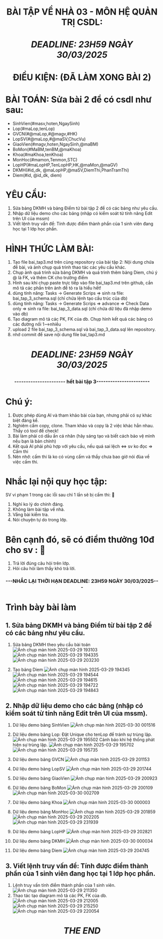 # <p align="center">BÀI TẬP VỀ NHÀ 03 - MÔN HỆ QUẢN TRỊ CSDL:</p>

# <p align="center">***DEADLINE: 23H59 NGÀY 30/03/2025***</p>

# <p align="center">ĐIỀU KIỆN: (ĐÃ LÀM XONG BÀI 2)</p>

# BÀI TOÁN: Sửa bài 2 để có csdl như sau:
  + SinhVien(#masv,hoten,NgaySinh)
  + Lop(#maLop,tenLop)
  + GVCN(#@maLop,#@magv,#HK)
  + LopSV(#@maLop,#@maSV,ChucVu)
  + GiaoVien(#magv,hoten,NgaySinh,@maBM)
  + BoMon(#MaBM,tenBM,@maKhoa)
  + Khoa(#maKhoa,tenKhoa)
  + MonHoc(#mamon,Tenmon,STC)
  + LopHP(#maLopHP,TenLopHP,HK,@maMon,@maGV)
  + DKMH(#id_dk, @maLopHP,@maSV,DiemThi,PhanTramThi)
  + Diem(#id, @id_dk, diem)

# YÊU CẦU:
1. Sửa bảng DKMH và bảng Điểm từ bài tập 2 để có các bảng như yêu cầu.
2. Nhập dữ liệu demo cho các bảng (nhập có kiểm soát từ tính năng Edit trên UI của mssm)
3. Viết lệnh truy vấn để: Tính được điểm thành phần của 1 sinh viên đang học tại 1 lớp học phần.

# HÌNH THỨC LÀM BÀI:
1. Tạo file bai_tap3.md trên cùng repository của bài tập 2:
   Nội dung chứa đề bài, và ảnh chụp quá trình thao tác các yêu cầu khác.
2. Chụp ảnh quá trình sửa bảng DKMH và quá trình thêm bảng Diem, chú ý @ là FK, và thêm CK cho trường điểm
3. Hình sau khi chụp paste trực tiếp vào file bai_tap3.md trên github, cần mô tả các phần trên ảnh để tỏ ra là hiểu hết!
4. dùng tính năng: Tasks -> Generate Scrips => sinh ra file: bai_tap_3_schema.sql  (chỉ chứa lệnh tạo cấu trúc của db)
5. dùng tính năng: Tasks -> Generate Scrips => advance => Check Data only => sinh ra file: bai_tap_3_data.sql  (chỉ chứa dữ liệu đã nhập demo vào db)
6. Tạo diagram mô tả các PK, FK của db. Chụp hình kết quả các bảng có các đường nối 1-->nhiều
7. upload 2 file  bai_tap_3_schema.sql và bai_tap_3_data.sql lên repository.
8. nhớ commit để save nội dung file bai_tap3.md

# ***<p align="center">DEADLINE: 23H59 NGÀY 30/03/2025</p>***

### <p align="center">---------------------- hết bài tập 3-----------------------</p>
# Chú ý:
1. Được phép dùng AI và tham khảo bài của bạn, nhưng phải có sự khác biệt đáng kể.
2. Nghiêm cấm copy, clone. Tham khảo và copy là 2 việc khác hẳn nhau. Thầy có tool để check!
3. Bài làm phải có dấu ấn cá nhân (hãy sáng tạo và biết cách bảo vệ mình nếu bạn là bản chính)
4. Kết quả AI phải phù hợp với yêu cầu, nếu quá sai lệch <=> sv ko đọc => Cấm thi
5. Nên nhớ: cấm thi là ko có vùng cấm và thầy chưa bao giờ nói đùa về việc cấm thi.

# Nhắc lại nội quy học tập:
SV vi phạm 1 trong các lỗi sau chỉ 1 lần sẽ bị cấm thi: 🚫
1. Nghỉ ko lý do chính đáng.
2. Không làm bài tập về nhà.
3. Vắng bài kiểm tra.
4. Nói chuyện tự do trong lớp.

# Bên cạnh đó, sẽ có điểm thưởng 10đ cho sv :  🎁
1. Trả lời đúng câu hỏi trên lớp.
2. Hỏi câu hỏi làm thầy khó trả lời.

### <p align="center">---NHẮC LẠI THỜI HẠN DEADLINE: 23H59 NGÀY 30/03/2025---</p>
# Trình bày bài làm
## 1. Sửa bảng DKMH và bảng Điểm từ bài tập 2 để có các bảng như yêu cầu.
1. Sửa bảng DKMH theo yêu cầu bài toán
![Ảnh chụp màn hình 2025-03-29 193103](https://github.com/user-attachments/assets/6b05ef66-0b0a-45f7-8d0c-4c0285565a6a)
![Ảnh chụp màn hình 2025-03-29 194335](https://github.com/user-attachments/assets/1311b78b-d253-423a-9d27-d4413a0a99c9)
![Ảnh chụp màn hình 2025-03-29 203230](https://github.com/user-attachments/assets/a4be1f22-1734-47e6-8fbb-61b8fade50df)

2. Tạo bảng Diem 
![Ảnh chụp màn hình 2025-03-29 194345](https://github.com/user-attachments/assets/ebe68053-bd29-4469-9ef4-4890197d5e2c)
![Ảnh chụp màn hình 2025-03-29 194544](https://github.com/user-attachments/assets/94cbe5b4-327a-4103-9f85-be997499afcc)
![Ảnh chụp màn hình 2025-03-29 194615](https://github.com/user-attachments/assets/442d073f-a25f-4672-b5de-2acff40dce9e)
![Ảnh chụp màn hình 2025-03-29 194722](https://github.com/user-attachments/assets/72248692-d782-4f0f-bbe2-3907ec63a599)
![Ảnh chụp màn hình 2025-03-29 194843](https://github.com/user-attachments/assets/d549f64f-7d8f-4315-8972-446d16917956)

## 2. Nhập dữ liệu demo cho các bảng (nhập có kiểm soát từ tính năng Edit trên UI của mssm).
1. Dữ liệu demo bảng SinhVien
![Ảnh chụp màn hình 2025-03-30 001516](https://github.com/user-attachments/assets/77574f25-c2c0-4c98-8682-e28eb7177ccf)

2. Dữ liệu demo bảng Lop: Đặt Unique cho tenLop để tránh sự trùng lặp.
![Ảnh chụp màn hình 2025-03-29 195502](https://github.com/user-attachments/assets/bd257420-2afe-4f11-adcc-5aa77b6ddce3)
Cảnh báo khi hệ thống phát hiện sự trùng lặp.
![Ảnh chụp màn hình 2025-03-29 195702](https://github.com/user-attachments/assets/2d1094f4-4c21-4c2c-8a2e-8023c9553db9)
![Ảnh chụp màn hình 2025-03-29 195735](https://github.com/user-attachments/assets/116b51db-02e4-4ad1-b185-7b395b1200b3)

3. Dữ liệu demo bảng GVCN
![Ảnh chụp màn hình 2025-03-29 201153](https://github.com/user-attachments/assets/459bf09c-af43-45d0-9ef8-2c7ee67ee4e7)

4. Dữ liệu demo bảng LopSV
![Ảnh chụp màn hình 2025-03-29 201744](https://github.com/user-attachments/assets/24e9ff60-8ce7-4980-b1d0-b612f597d60a)

5. Dữ liệu demo bảng GiaoVien
![Ảnh chụp màn hình 2025-03-29 200923](https://github.com/user-attachments/assets/0e781254-bca3-4631-aa1e-2d42ee55af0a)

6. Dữ liệu demo bảng BoMon
![Ảnh chụp màn hình 2025-03-29 200109](https://github.com/user-attachments/assets/eeb26b07-93b4-4e70-b1f7-84b1cfca38e7)
![Ảnh chụp màn hình 2025-03-30 002709](https://github.com/user-attachments/assets/2d53c362-a368-4b64-a967-fa09c729126c)

7. Dữ liệu demo bảng Khoa
![Ảnh chụp màn hình 2025-03-30 000003](https://github.com/user-attachments/assets/48c00dcf-ffdf-4b15-80a9-d43a5267a074)

8. Dữ liệu demo bảng MonHoc
![Ảnh chụp màn hình 2025-03-29 201859](https://github.com/user-attachments/assets/ecee170b-dc51-419c-b23f-f35ee623be5e)
![Ảnh chụp màn hình 2025-03-29 202205](https://github.com/user-attachments/assets/3c34adf6-9e11-4957-b87e-996b424edd6a)
![Ảnh chụp màn hình 2025-03-29 231939](https://github.com/user-attachments/assets/a7ef332a-2e5c-4ec5-87e6-fa935ad25007)

10. Dữ liệu demo bảng LopHP
![Ảnh chụp màn hình 2025-03-29 202821](https://github.com/user-attachments/assets/836409ec-2d59-4faa-9abb-0d15ff72ae77)

11. Dữ liệu demo bảng DKMH
![Ảnh chụp màn hình 2025-03-30 000034](https://github.com/user-attachments/assets/997443f4-e9c3-41cf-8955-2c6469528b5e)

12. Dữ liệu demo bảng Diem
![Ảnh chụp màn hình 2025-03-29 204745](https://github.com/user-attachments/assets/f4d70a12-340e-429f-b44b-c3226be43c68)

## 3. Viết lệnh truy vấn để: Tính được điểm thành phần của 1 sinh viên đang học tại 1 lớp học phần.
1. Lệnh truy vấn tính điểm thành phần của 1 sinh viên.
![Ảnh chụp màn hình 2025-03-29 211350](https://github.com/user-attachments/assets/f8debbce-a6da-4ebe-b197-73ca5921442f)
2. Thao tác tạo diagram mô tả các PK, FK của db.
![Ảnh chụp màn hình 2025-03-29 212005](https://github.com/user-attachments/assets/934e41eb-0ab7-4218-9eb4-296d2a479148)
![Ảnh chụp màn hình 2025-03-29 215250](https://github.com/user-attachments/assets/f85dcabf-77cd-4662-87e5-a7cd55c4895b)
![Ảnh chụp màn hình 2025-03-29 220054](https://github.com/user-attachments/assets/755d13eb-3a52-4d5e-a1b2-7171f66fe24c)
# ***<p align="center">THE END</p>***
